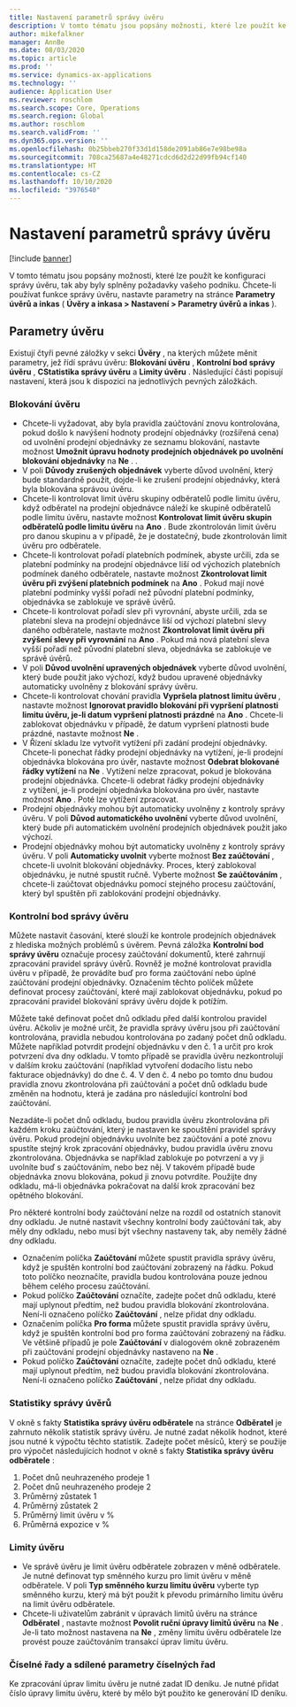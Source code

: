```yaml
---
title: Nastavení parametrů správy úvěru
description: V tomto tématu jsou popsány možnosti, které lze použít ke konfiguraci správy úvěru, tak aby byly splněny požadavky vašeho podniku.
author: mikefalkner
manager: AnnBe
ms.date: 08/03/2020
ms.topic: article
ms.prod: ''
ms.service: dynamics-ax-applications
ms.technology: ''
audience: Application User
ms.reviewer: roschlom
ms.search.scope: Core, Operations
ms.search.region: Global
ms.author: roschlom
ms.search.validFrom: ''
ms.dyn365.ops.version: ''
ms.openlocfilehash: 0b25bbeb270f33d1d158de2091ab86e7e98be98a
ms.sourcegitcommit: 708ca25687a4e48271cdcd6d2d22d99fb94cf140
ms.translationtype: HT
ms.contentlocale: cs-CZ
ms.lasthandoff: 10/10/2020
ms.locfileid: "3976540"
---
```

# <a name="credit-management-parameters-setup"></a>Nastavení parametrů správy úvěru

[!include [banner](../includes/banner.md)]

V tomto tématu jsou popsány možnosti, které lze použít ke konfiguraci správy úvěru, tak aby byly splněny požadavky vašeho podniku. Chcete-li používat funkce správy úvěru, nastavte parametry na stránce **Parametry úvěrů a inkas** ( **Úvěry a inkasa \> Nastavení \> Parametry úvěrů a inkas** ).

## <a name="credit-parameters"></a>Parametry úvěru

Existují čtyři pevné záložky v sekci **Úvěry** , na kterých můžete měnit parametry, jež řídí správu úvěru: **Blokování úvěru** , **Kontrolní bod správy úvěru** , **CStatistika správy úvěru** a **Limity úvěru** . Následující části popisují nastavení, která jsou k dispozici na jednotlivých pevných záložkách.

### <a name="credit-holds"></a>Blokování úvěru

- Chcete-li vyžadovat, aby byla pravidla zaúčtování znovu kontrolována, pokud došlo k navýšení hodnoty prodejní objednávky (rozšířená cena) od uvolnění prodejní objednávky ze seznamu blokování, nastavte možnost **Umožnit úpravu hodnoty prodejních objednávek po uvolnění blokování objednávky** na **Ne** . .
- V poli **Důvody zrušených objednávek** vyberte důvod uvolnění, který bude standardně použit, dojde-li ke zrušení prodejní objednávky, která byla blokována správou úvěru.
- Chcete-li kontrolovat limit úvěru skupiny odběratelů podle limitu úvěru, když odběratel na prodejní objednávce náleží ke skupině odběratelů podle limitu úvěru, nastavte možnost **Kontrolovat limit úvěru skupin odběratelů podle limitu úvěru** na **Ano** . Bude zkontrolován limit úvěru pro danou skupinu a v případě, že je dostatečný, bude zkontrolován limit úvěru pro odběratele.
- Chcete-li kontrolovat pořadí platebních podmínek, abyste určili, zda se platební podmínky na prodejní objednávce liší od výchozích platebních podmínek daného odběratele, nastavte možnost **Zkontrolovat limit úvěru při zvýšení platebních podmínek** na **Ano** . Pokud mají nové platební podmínky vyšší pořadí než původní platební podmínky, objednávka se zablokuje ve správě úvěrů.
- Chcete-li kontrolovat pořadí slev při vyrovnání, abyste určili, zda se platební sleva na prodejní objednávce liší od výchozí platební slevy daného odběratele, nastavte možnost **Zkontrolovat limit úvěru při zvýšení slevy při vyrovnání** na **Ano** . Pokud má nová platební sleva vyšší pořadí než původní platební sleva, objednávka se zablokuje ve správě úvěrů.
- V poli **Důvod uvolnění upravených objednávek** vyberte důvod uvolnění, který bude použit jako výchozí, když budou upravené objednávky automaticky uvolněny z blokování správy úvěru.
- Chcete-li kontrolovat chování pravidla **Vypršela platnost limitu úvěru** , nastavte možnost **Ignorovat pravidlo blokování při vypršení platnosti limitu úvěru, je-li datum vypršení platnosti prázdné** na **Ano** . Chcete-li zablokovat objednávku v případě, že datum vypršení platnosti bude prázdné, nastavte možnost **Ne** .
- V Řízení skladu lze vytvořit vytížení při zadání prodejní objednávky. Chcete-li ponechat řádky prodejní objednávky na vytížení, je-li prodejní objednávka blokována pro úvěr, nastavte možnost **Odebrat blokované řádky vytížení** na **Ne** . Vytížení nelze zpracovat, pokud je blokována prodejní objednávka. Chcete-li odebrat řádky prodejní objednávky z vytížení, je-li prodejní objednávka blokována pro úvěr, nastavte možnost **Ano** . Poté lze vytížení zpracovat.
- Prodejní objednávky mohou být automaticky uvolněny z kontroly správy úvěru. V poli **Důvod automatického uvolnění** vyberte důvod uvolnění, který bude při automatickém uvolnění prodejních objednávek použit jako výchozí.
- Prodejní objednávky mohou být automaticky uvolněny z kontroly správy úvěru. V poli **Automaticky uvolnit** vyberte možnost **Bez zaúčtování** , chcete-li uvolnit blokování objednávky. Proces, který zablokoval objednávku, je nutné spustit ručně. Vyberte možnost **Se zaúčtováním** , chcete-li zaúčtovat objednávku pomocí stejného procesu zaúčtování, který byl spuštěn při zablokování prodejní objednávky.

### <a name="credit-management-checkpoint"></a>Kontrolní bod správy úvěru

Můžete nastavit časování, které slouží ke kontrole prodejních objednávek z hlediska možných problémů s úvěrem. Pevná záložka **Kontrolní bod správy úvěru** označuje procesy zaúčtování dokumentů, které zahrnují zpracování pravidel správy úvěrů. Rovněž je možné kontrolovat pravidla úvěru v případě, že provádíte buď pro forma zaúčtování nebo úplné zaúčtování prodejní objednávky. Označením těchto políček můžete definovat procesy zaúčtování, které mají zablokovat objednávku, pokud po zpracování pravidel blokování správy úvěru dojde k potížím.

Můžete také definovat počet dnů odkladu před další kontrolou pravidel úvěru. Ačkoliv je možné určit, že pravidla správy úvěru jsou při zaúčtování kontrolována, pravidla nebudou kontrolována po zadaný počet dnů odkladu. Můžete například potvrdit prodejní objednávku v den č. 1 a určit pro krok potvrzení dva dny odkladu. V tomto případě se pravidla úvěru nezkontrolují v dalším kroku zaúčtování (například vytvoření dodacího listu nebo fakturace objednávky) do dne č. 4. V den č. 4 nebo po tomto dnu budou pravidla znovu zkontrolována při zaúčtování a počet dnů odkladu bude změněn na hodnotu, která je zadána pro následující kontrolní bod zaúčtování.

Nezadáte-li počet dnů odkladu, budou pravidla úvěru zkontrolována při každém kroku zaúčtování, který je nastaven ke spouštění pravidel správy úvěru. Pokud prodejní objednávku uvolníte bez zaúčtování a poté znovu spustíte stejný krok zpracování objednávky, budou pravidla úvěru znovu zkontrolována. Objednávka se například zablokuje po potvrzení a vy ji uvolníte buď s zaúčtováním, nebo bez něj. V takovém případě bude objednávka znovu blokována, pokud ji znovu potvrdíte. Použijte dny odkladu, má-li objednávka pokračovat na další krok zpracování bez opětného blokování.

Pro některé kontrolní body zaúčtování nelze na rozdíl od ostatních stanovit dny odkladu. Je nutné nastavit všechny kontrolní body zaúčtování tak, aby měly dny odkladu, nebo musí být všechny nastaveny tak, aby neměly žádné dny odkladu.

- Označením políčka **Zaúčtování** můžete spustit pravidla správy úvěru, když je spuštěn kontrolní bod zaúčtování zobrazený na řádku. Pokud toto políčko neoznačíte, pravidla budou kontrolována pouze jednou během celého procesu zaúčtování.
- Pokud políčko **Zaúčtování** označíte, zadejte počet dnů odkladu, které mají uplynout předtím, než budou pravidla blokování zkontrolována. Není-li označeno políčko **Zaúčtování** , nelze přidat dny odkladu.
- Označením políčka **Pro forma** můžete spustit pravidla správy úvěru, když je spuštěn kontrolní bod pro forma zaúčtování zobrazený na řádku. Ve většině případů je pole **Zaúčtování** v dialogovém okně zobrazeném při zaúčtování prodejní objednávky nastaveno na **Ne** .
- Pokud políčko **Zaúčtování** označíte, zadejte počet dnů odkladu, které mají uplynout předtím, než budou pravidla blokování zkontrolována. Není-li označeno políčko **Zaúčtování** , nelze přidat dny odkladu.

### <a name="credit-management-statistics"></a>Statistiky správy úvěrů

V okně s fakty **Statistika správy úvěru odběratele** na stránce **Odběratel** je zahrnuto několik statistik správy úvěru. Je nutné zadat několik hodnot, které jsou nutné k výpočtu těchto statistik. Zadejte počet měsíců, který se použije pro výpočet následujících hodnot v okně s fakty **Statistika správy úvěru odběratele** :

1. Počet dnů neuhrazeného prodeje 1
2. Počet dnů neuhrazeného prodeje 2
3. Průměrný zůstatek 1
4. Průměrný zůstatek 2
5. Průměrný limit úvěru v %
6. Průměrná expozice v %

### <a name="credit-limits"></a>Limity úvěru

- Ve správě úvěru je limit úvěru odběratele zobrazen v měně odběratele. Je nutné definovat typ směnného kurzu pro limit úvěru v měně odběratele. V poli **Typ směnného kurzu limitu úvěru** vyberte typ směnného kurzu, který má být použit k převodu primárního limitu úvěru na limit úvěru odběratele.
- Chcete-li uživatelům zabránit v úpravách limitů úvěru na stránce **Odběratel** , nastavte možnost **Povolit ruční úpravy limitů úvěru** na **Ne** . Je-li tato možnost nastavena na **Ne** , změny limitu úvěru odběratele lze provést pouze zaúčtováním transakcí úprav limitu úvěru.

### <a name="number-sequences-and-shared-number-sequence-parameters"></a>Číselné řady a sdílené parametry číselných řad

Ke zpracování úprav limitu úvěru je nutné zadat ID deníku. Je nutné přidat číslo úpravy limitu úvěru, které by mělo být použito ke generování ID deníku.
